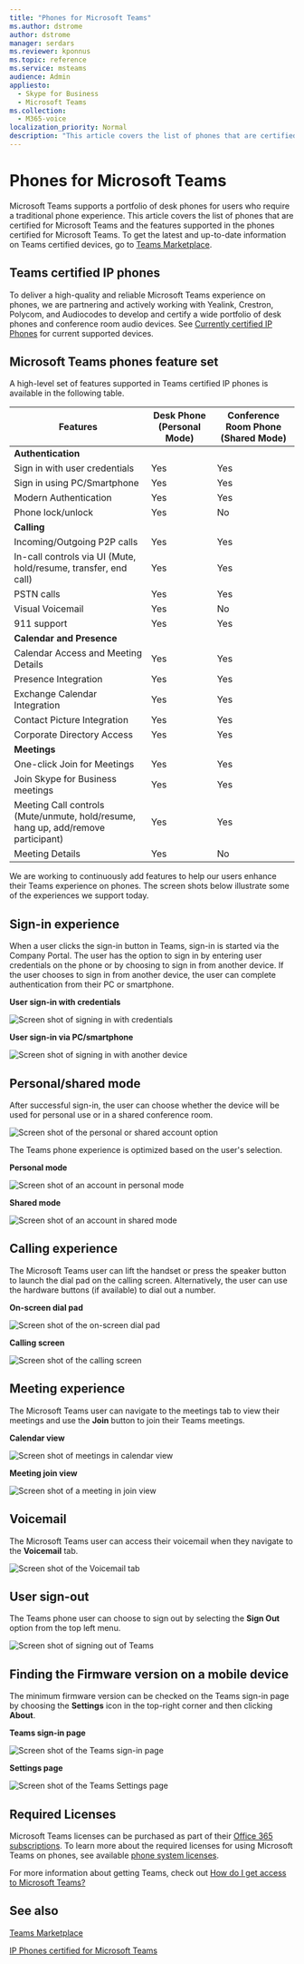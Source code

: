 ```yaml
---
title: "Phones for Microsoft Teams"
ms.author: dstrome
author: dstrome
manager: serdars
ms.reviewer: kponnus
ms.topic: reference
ms.service: msteams
audience: Admin
appliesto: 
  - Skype for Business
  - Microsoft Teams
ms.collection: 
  - M365-voice
localization_priority: Normal
description: "This article covers the list of phones that are certified for Microsoft Teams and the features supported in the phones certified for Microsoft Teams."
---
```


# Phones for Microsoft Teams

Microsoft Teams supports a portfolio of desk phones for users who require a traditional phone experience. This article covers the list of phones that are certified for Microsoft Teams and the features supported in the phones certified for Microsoft Teams. To get the latest and up-to-date information on Teams certified devices, go to [Teams Marketplace](http://office.com/teamsdevices).

## Teams certified IP phones

To deliver a high-quality and reliable Microsoft Teams experience on phones, we are partnering and actively working with Yealink, Crestron, Polycom, and Audiocodes to develop and certify a wide portfolio of desk phones and conference room audio devices. See [Currently certified IP Phones](teams-ip-phones.md#currently-certified-ip-phones) for current supported devices.

## Microsoft Teams phones feature set

A high-level set of features supported in Teams certified IP phones is available in the following table.

|Features |Desk Phone (Personal Mode) |Conference Room Phone (Shared Mode)|
|---------|---------|---------|
|**Authentication** | |  |
|Sign in with user credentials |  Yes | Yes|
|Sign in using PC/Smartphone  | Yes |Yes|
|Modern Authentication | Yes |Yes |
|Phone lock/unlock | Yes |No |
|**Calling** |  |  |
|Incoming/Outgoing P2P calls | Yes  |Yes |
|In-call controls via UI (Mute, hold/resume, transfer, end call)| Yes  |Yes |
|PSTN calls| Yes  |Yes |
|Visual Voicemail | Yes | No |
|911 support  | Yes  |Yes |
|**Calendar and Presence**|   | |
|Calendar Access and Meeting Details|Yes |Yes|
|Presence Integration |Yes|Yes|
|Exchange Calendar Integration |Yes|Yes|
|Contact Picture Integration  |Yes|Yes|
|Corporate Directory Access | Yes|Yes|
|**Meetings**|   ||
|One-click Join for Meetings  | Yes  |Yes |
|Join Skype for Business meetings | Yes  | Yes|
|Meeting Call controls (Mute/unmute, hold/resume, hang up, add/remove participant)|Yes|Yes|
|Meeting Details|Yes|No|

We are working to continuously add features to help our users enhance their Teams experience on phones. The screen shots below illustrate some of the experiences we support today.

## Sign-in experience

When a user clicks the sign-in button in Teams, sign-in is started via the Company Portal. The user has the option to sign in by entering user credentials on the phone or by choosing to sign in from another device. If the user chooses to sign in from another device, the user can complete authentication from their PC or smartphone.

**User sign-in with credentials**

![Screen shot of signing in with credentials](media/sign-in-with-credentials.png)

**User sign-in via PC/smartphone**

![Screen shot of signing in with another device](media/sign-in-with-device.jpg)

## Personal/shared mode

After successful sign-in, the user can choose whether the device will be used for personal use or in a shared conference room.

![Screen shot of the personal or shared account option](media/personal-vs-shared-mode.jpg)

The Teams phone experience is optimized based on the user's selection.

**Personal mode**

![Screen shot of an account in personal mode](media/personal-mode.png)

**Shared mode**

![Screen shot of an account in shared mode](media/shared-mode.png)

## Calling experience

The Microsoft Teams user can lift the handset or press the speaker button to launch the dial pad on the calling screen. Alternatively, the user can use the hardware buttons (if available) to dial out a number.

**On-screen dial pad**

![Screen shot of the on-screen dial pad](media/on-screen-dial-pad.png)

**Calling screen**

![Screen shot of the calling screen](media/calling-screen.png)

## Meeting experience

The Microsoft Teams user can navigate to the meetings tab to view their meetings and use the **Join** button to join their Teams meetings.

**Calendar view**

![Screen shot of meetings in calendar view](media/calendar-view.png)

**Meeting join view**

![Screen shot of a meeting in join view](media/meeting-join-view.png)


## Voicemail

The Microsoft Teams user can access their voicemail when they navigate to the **Voicemail** tab.

![Screen shot of the Voicemail tab](media/voicemail-tab.png)

## User sign-out

The Teams phone user can choose to sign out by selecting the **Sign Out** option from the top left menu.

![Screen shot of signing out of Teams](media/teams-sign-out.png)

## Finding the Firmware version on a mobile device

The minimum firmware version can be checked on the Teams sign-in page by choosing the **Settings** icon in the top-right corner and then clicking **About**.

**Teams sign-in page**

![Screen shot of the Teams sign-in page](media/teams-sign-in-page.jpg)

**Settings page**

![Screen shot of the Teams Settings page](media/teams-settings-page.jpg)

## Required Licenses

Microsoft Teams licenses can be purchased as part of their [Office 365 subscriptions](Office-365-licensing.md). To learn more about the required licenses for using Microsoft Teams on phones, see available [phone system licenses](https://products.office.com/en-us/microsoft-teams/voice-calling).

For more information about getting Teams, check out [How do I get access to Microsoft Teams?](https://support.office.com/article/fc7f1634-abd3-4f26-a597-9df16e4ca65b)

## See also

[Teams Marketplace](http://office.com/teamsdevices)

[IP Phones certified for Microsoft Teams](teams-ip-phones.md)
